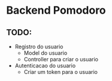 # Backend Pomodoro

## TODO:

- Registro do usuario
  - Model do usuario
  - Controller para criar o usuario
- Autenticacao do usuario
  - Criar um token para o usuario
